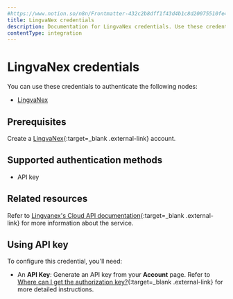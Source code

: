```yaml
---
#https://www.notion.so/n8n/Frontmatter-432c2b8dff1f43d4b1c8d20075510fe4
title: LingvaNex credentials
description: Documentation for LingvaNex credentials. Use these credentials to authenticate LingvaNex in n8n, a workflow automation platform.
contentType: integration
---
```


# LingvaNex credentials

You can use these credentials to authenticate the following nodes:

- [LingvaNex](/integrations/builtin/app-nodes/n8n-nodes-base.lingvanex/)

## Prerequisites

Create a [LingvaNex](https://lingvanex.com){:target=_blank .external-link} account.

## Supported authentication methods

- API key

## Related resources

Refer to [Lingvanex's Cloud API documentation](https://docs.lingvanex.com/reference/overview){:target=_blank .external-link} for more information about the service.

## Using API key

To configure this credential, you'll need:

- An **API Key**: Generate an API key from your **Account** page. Refer to [Where can I get the authorization key?](https://docs.lingvanex.com/reference/translator-service-faq#where-can-i-get-the-authorization-key){:target=_blank .external-link} for more detailed instructions.



